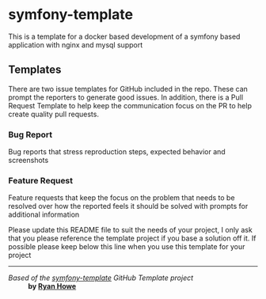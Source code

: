 # symfony-template
This is a template for a docker based development of a symfony based application with nginx and mysql support

## Templates
There are two issue templates for GitHub included in the repo.  These can prompt the reporters to generate good issues.
In addition, there is a Pull Request Template to help keep the communication focus on the PR to help create quality pull
requests.

### Bug Report
Bug reports that stress reproduction steps, expected behavior and screenshots

### Feature Request
Feature requests that keep the focus on the problem that needs to be resolved over how the reported feels it should be
solved with prompts for additional information

Please update this README file to suit the needs of your project, I only ask that you please reference the template project if you base a solution off it.  If possible please keep below this line when you use this template for your project

---
<dl>
    <dt>
        <em>Based of the <a href="https://github.com/ryanwhowe/symfony-template">symfony-template</a> GitHub Template project</em>
    </dt>
    <dd>
        <strong>by <a href="https://github.com/ryanwhowe" target="_blank">Ryan Howe</a></strong>
    </dd>
</dl>